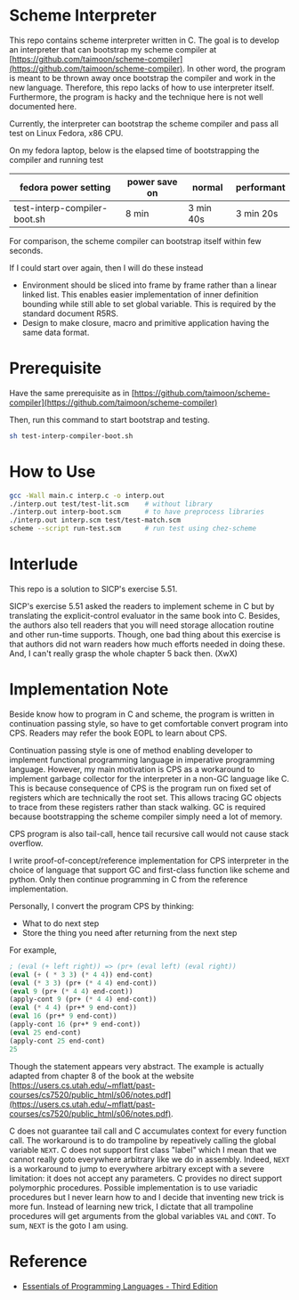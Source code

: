# Scheme Interpreter

This repo contains scheme interpreter written in C.
The goal is to develop an interpreter that can bootstrap my scheme compiler at [https://github.com/taimoon/scheme-compiler](https://github.com/taimoon/scheme-compiler).
In other word, the program is meant to be thrown away once bootstrap the compiler and work in the new language.
Therefore, this repo lacks of how to use interpreter itself.
Furthermore, the program is hacky and the technique here is not well documented here.

Currently, the interpreter can bootstrap the scheme compiler and pass all test on Linux Fedora, x86 CPU.

On my fedora laptop, below is the elapsed time of bootstrapping the compiler and running test

|fedora power setting|power save on|normal|performant|
|-|-|-|-|
|test-interp-compiler-boot.sh|8 min|3 min 40s|3 min 20s|

For comparison, the scheme compiler can bootstrap itself within few seconds.

If I could start over again, then I will do these instead

- Environment should be sliced into frame by frame rather than a linear linked list.
  This enables easier implementation of inner definition bounding while still able to set global variable.
  This is required by the standard document R5RS.
- Design to make closure, macro and primitive application having the same data format.

# Prerequisite 

Have the same prerequisite as in [https://github.com/taimoon/scheme-compiler](https://github.com/taimoon/scheme-compiler)

Then, run this command to start bootstrap and testing.

```sh
sh test-interp-compiler-boot.sh
```

# How to Use

```sh
gcc -Wall main.c interp.c -o interp.out
./interp.out test/test-lit.scm    # without library
./interp.out interp-boot.scm      # to have preprocess libraries
./interp.out interp.scm test/test-match.scm
scheme --script run-test.scm      # run test using chez-scheme
```

# Interlude

This repo is a solution to SICP's exercise 5.51.

SICP's exercise 5.51 asked the readers to implement scheme in C but by translating the explicit-control evaluator in the same book into C.
Besides, the authors also tell readers that you will need storage allocation routine and other run-time supports.
Though, one bad thing about this exercise is that authors did not warn readers how much efforts needed in doing these.
And, I can't really grasp the whole chapter 5 back then. (XwX)


# Implementation Note

Beside know how to program in C and scheme,
the program is written in continuation passing style,
so have to get comfortable convert program into CPS.
Readers may refer the book EOPL to learn about CPS.

Continuation passing style is one of method enabling developer to implement functional programming language in imperative programming language.
However, my main motivation is CPS as a workaround to implement garbage collector for the interpreter
in a non-GC language like C.
This is because consequence of CPS is the program run on fixed set of registers which are technically the root set.
This allows tracing GC objects to trace from these registers rather than stack walking.
GC is required because bootstrapping the scheme compiler simply need a lot of memory.

CPS program is also tail-call, hence tail recursive call would not cause stack overflow.

I write proof-of-concept/reference implementation for CPS interpreter in the choice of language
that support GC and first-class function like scheme and python.
Only then continue programming in C from the reference implementation.

Personally, I convert the program CPS by thinking:

- What to do next step
- Store the thing you need after returning from the next step

For example,

```scheme
; (eval (+ left right)) => (pr+ (eval left) (eval right))
(eval (+ ( * 3 3) (* 4 4)) end-cont)
(eval (* 3 3) (pr+ (* 4 4) end-cont))
(eval 9 (pr+ (* 4 4) end-cont))
(apply-cont 9 (pr+ (* 4 4) end-cont))
(eval (* 4 4) (pr+* 9 end-cont))
(eval 16 (pr+* 9 end-cont))
(apply-cont 16 (pr+* 9 end-cont))
(eval 25 end-cont)
(apply-cont 25 end-cont)
25
```

Though the statement appears very abstract.
The example is actually adapted from chapter 8 of the book at the website [https://users.cs.utah.edu/~mflatt/past-courses/cs7520/public_html/s06/notes.pdf](https://users.cs.utah.edu/~mflatt/past-courses/cs7520/public_html/s06/notes.pdf).

C does not guarantee tail call and C accumulates context for every function call.
The workaround is to do trampoline by repeatively calling the global variable `NEXT`.
C does not support first class "label" which I mean that we cannot really goto everywhere arbitrary like we do in assembly.
Indeed, `NEXT` is a workaround to jump to everywhere arbitrary except with a severe limitation: it does not accept any parameters.
C provides no direct support polymorphic procedures.
Possible implementation is to use variadic procedures but I never learn how to and I decide that inventing new trick is more fun.
Instead of learning new trick, I dictate that all trampoline procedures will get arguments from the global variables `VAL` and `CONT`.
To sum, `NEXT` is the goto I am using.

# Reference
- [Essentials of Programming Languages - Third Edition](https://eopl3.com/)
